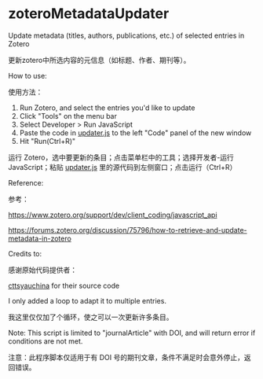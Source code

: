 # zoteroMetadataUpdater

Update metadata (titles, authors, publications, etc.) of selected entries in Zotero

更新zotero中所选内容的元信息（如标题、作者、期刊等）。

How to use:

使用方法：

1. Run Zotero, and select the entries you'd like to update
2. Click "Tools" on the menu bar
3. Select Developer > Run JavaScript
4. Paste the code in [updater.js](https://github.com/gaoyu19920914/zoteroMetadataUpdater/blob/main/updater.js) to the left "Code" panel of the new window
5. Hit "Run(Ctrl+R)"


运行 Zotero，选中要更新的条目；点击菜单栏中的工具；选择开发者-运行JavaScript；粘贴 [updater.js](https://github.com/gaoyu19920914/zoteroMetadataUpdater/blob/main/updater.js) 里的源代码到左侧窗口；点击运行（Ctrl+R）

Reference:

参考：

https://www.zotero.org/support/dev/client_coding/javascript_api

https://forums.zotero.org/discussion/75796/how-to-retrieve-and-update-metadata-in-zotero

Credits to:

感谢原始代码提供者：

[cttsyauchina](https://forums.zotero.org/profile/1817658/cttsyauchina) for their source code

I only added a loop to adapt it to multiple entries.

我这里仅仅加了个循环，使之可以一次更新许多条目。

Note: This script is limited to "journalArticle" with DOI, and will return error if conditions are not met.

注意：此程序脚本仅适用于有 DOI 号的期刊文章，条件不满足时会意外停止，返回错误。

